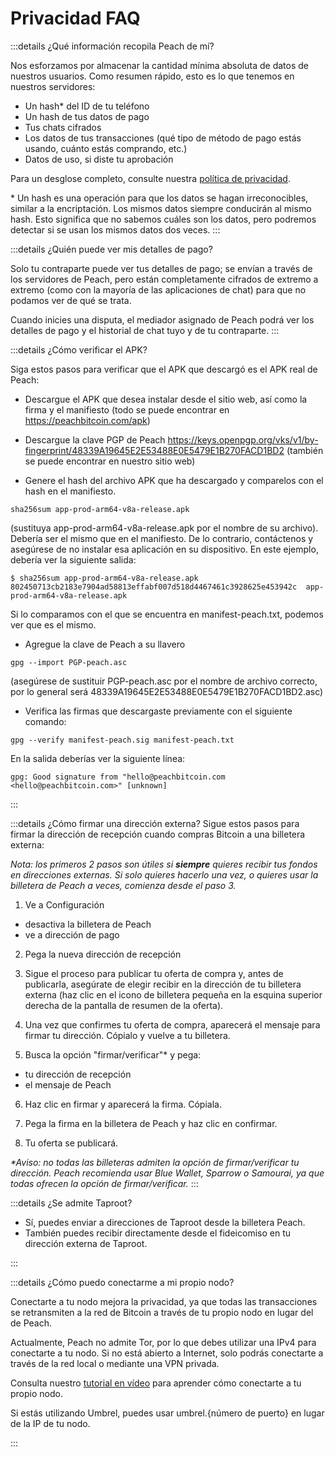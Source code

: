 # Privacidad FAQ

:::details ¿Qué información recopila Peach de mí?

Nos esforzamos por almacenar la cantidad mínima absoluta de datos de nuestros usuarios. Como resumen rápido, esto es lo que tenemos en nuestros servidores:

- Un hash* del ID de tu teléfono
- Un hash de tus datos de pago
- Tus chats cifrados
- Los datos de tus transacciones (qué tipo de método de pago estás usando, cuánto estás comprando, etc.)
- Datos de uso, si diste tu aprobación

Para un desglose completo, consulte nuestra [política de privacidad](/es/privacy-policy/).

\* Un hash es una operación para que los datos se hagan irreconocibles, similar a la encriptación. Los mismos datos siempre conducirán al mismo hash. Esto significa que no sabemos cuáles son los datos, pero podremos detectar si se usan los mismos datos dos veces.
:::

<!--
:::details ¿Qué información se envía cuando comparto datos de uso?
Dar una lista
:::
-->

:::details ¿Quién puede ver mis detalles de pago?

Solo tu contraparte puede ver tus detalles de pago; se envían a través de los servidores de Peach, pero están completamente cifrados de extremo a extremo (como con la mayoría de las aplicaciones de chat) para que no podamos ver de qué se trata.

Cuando inicies una disputa, el mediador asignado de Peach podrá ver los detalles de pago y el historial de chat tuyo y de tu contraparte.
:::

:::details ¿Cómo verificar el APK?

Siga estos pasos para verificar que el APK que descargó es el APK real de Peach:

- Descargue el APK que desea instalar desde el sitio web, así como la firma y el manifiesto (todo se puede encontrar en https://peachbitcoin.com/apk)

- Descargue la clave PGP de Peach https://keys.openpgp.org/vks/v1/by-fingerprint/48339A19645E2E53488E0E5479E1B270FACD1BD2 (también se puede encontrar en nuestro sitio web)

- Genere el hash del archivo APK que ha descargado y comparelos con el hash en el manifiesto.
```
sha256sum app-prod-arm64-v8a-release.apk
```
(sustituya app-prod-arm64-v8a-release.apk por el nombre de su archivo). Debería ser el mismo que en el manifiesto. De lo contrario, contáctenos y asegúrese de no instalar esa aplicación en su dispositivo. En este ejemplo, debería ver la siguiente salida:
```
$ sha256sum app-prod-arm64-v8a-release.apk
802450713cb2183e7904ad58813effabf007d518d4467461c3928625e453942c  app-prod-arm64-v8a-release.apk
```
Si lo comparamos con el que se encuentra en manifest-peach.txt, podemos ver que es el mismo.

- Agregue la clave de Peach a su llavero
```
gpg --import PGP-peach.asc
```
(asegúrese de sustituir PGP-peach.asc por el nombre de archivo correcto, por lo general será 48339A19645E2E53488E0E5479E1B270FACD1BD2.asc)

- Verifica las firmas que descargaste previamente con el siguiente comando:
```
gpg --verify manifest-peach.sig manifest-peach.txt
```
En la salida deberías ver la siguiente línea:
```
gpg: Good signature from "hello@peachbitcoin.com <hello@peachbitcoin.com>" [unknown]
```
:::

:::details ¿Cómo firmar una dirección externa?
Sigue estos pasos para firmar la dirección de recepción cuando compras Bitcoin a una billetera externa:

_Nota: los primeros 2 pasos son útiles si **siempre** quieres recibir tus fondos en direcciones externas. Si solo quieres hacerlo una vez, o quieres usar la billetera de Peach a veces, comienza desde el paso 3._

1. Ve a Configuración
  - desactiva la billetera de Peach
  - ve a dirección de pago

2. Pega la nueva dirección de recepción

3. Sigue el proceso para publicar tu oferta de compra y, antes de publicarla, asegúrate de elegir recibir en la dirección de tu billetera externa (haz clic en el icono de billetera pequeña en la esquina superior derecha de la pantalla de resumen de la oferta).

4. Una vez que confirmes tu oferta de compra, aparecerá el mensaje para firmar tu dirección. Cópialo y vuelve a tu billetera.

5. Busca la opción "firmar/verificar"* y pega:
  - tu dirección de recepción
  - el mensaje de Peach

6. Haz clic en firmar y aparecerá la firma. Cópiala.

7. Pega la firma en la billetera de Peach y haz clic en confirmar.

8. Tu oferta se publicará.

_*Aviso: no todas las billeteras admiten la opción de firmar/verificar tu dirección. Peach recomienda usar Blue Wallet, Sparrow o Samourai, ya que todas ofrecen la opción de firmar/verificar._
:::

:::details ¿Se admite Taproot?

- Sí, puedes enviar a direcciones de Taproot desde la billetera Peach.
- También puedes recibir directamente desde el fideicomiso en tu dirección externa de Taproot.

:::

:::details ¿Cómo puedo conectarme a mi propio nodo?

Conectarte a tu nodo mejora la privacidad, ya que todas las transacciones se retransmiten a la red de Bitcoin a través de tu propio nodo en lugar del de Peach.

Actualmente, Peach no admite Tor, por lo que debes utilizar una IPv4 para conectarte a tu nodo. Si no está abierto a Internet, solo podrás conectarte a través de la red local o mediante una VPN privada.

Consulta nuestro [tutorial en vídeo](https://www.youtube.com/watch?v=xtvq2i3mIYg) para aprender cómo conectarte a tu propio nodo.

Si estás utilizando Umbrel, puedes usar umbrel.{número de puerto} en lugar de la IP de tu nodo.

:::

